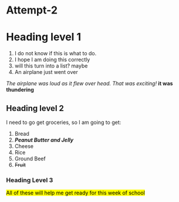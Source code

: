 # Attempt-2
# Heading level 1
1. I do not know if this is what to do.
2. I hope I am doing this correctly
3. will this turn into a list? maybe
4. An airplane just went over

*The airplane was loud as it flew over head. That was exciting!*
**it was thundering**

## Heading level 2
I need to go get groceries, so I am going to get:
1. Bread
2. ***Peanut Butter and Jelly***
3. Cheese
4. Rice
5. Ground Beef
6. ~~Fruit~~
### Heading Level 3
<mark>All of these will help me get ready for this week of school<mark> 
